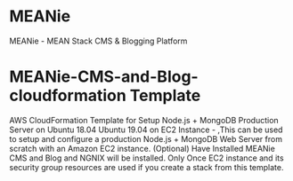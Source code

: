 # MEANie

MEANie - MEAN Stack CMS & Blogging Platform

# MEANie-CMS-and-Blog-cloudformation Template
AWS CloudFormation Template for Setup Node.js + MongoDB Production Server on Ubuntu 18.04 Ubuntu 19.04 on EC2 Instance - ,This can be used to setup and configure a production Node.js + MongoDB Web Server from scratch with an Amazon EC2 instance.
 (Optional) Have Installed MEANie CMS and Blog and NGNIX will be installed.
 Only Once EC2 instance and its security group resources are used if you create a stack from this template.


